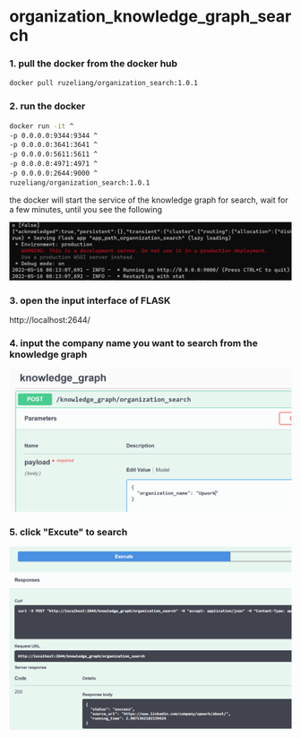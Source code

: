 # organization_knowledge_graph_search

### 1. pull the docker from the docker hub

```bash
docker pull ruzeliang/organization_search:1.0.1
```

### 2. run the docker

```bash
docker run -it ^
-p 0.0.0.0:9344:9344 ^
-p 0.0.0.0:3641:3641 ^
-p 0.0.0.0:5611:5611 ^
-p 0.0.0.0:4971:4971 ^
-p 0.0.0.0:2644:9000 ^
ruzeliang/organization_search:1.0.1
```

the docker will start the service of the knowledge graph for search, wait for a few minutes, until you see the following

<img src="service%20ready.png" width="600">




### 3. open the input interface of FLASK 

http://localhost:2644/

### 4. input the company name you want to search from the knowledge graph

<img src="input%20interface.png" width="600">


### 5. click "Excute" to search

<img src="search.png" width="600">

